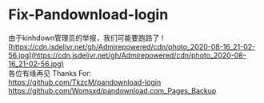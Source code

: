 # Fix-Pandownload-login
由于kinhdown管理员的举报，我们可能要跑路了
![https://cdn.jsdelivr.net/gh/Admirepowered/cdn/photo_2020-08-16_21-02-56.jpg](https://cdn.jsdelivr.net/gh/Admirepowered/cdn/photo_2020-08-16_21-02-56.jpg)  
各位有缘再见
Thanks For:  
https://github.com/TkzcM/pandownload-login  
https://github.com/Womsxd/pandownload.com_Pages_Backup  
